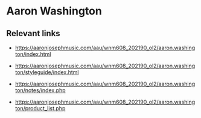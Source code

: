# Aaron Washington

## Relevant links
- https://aaronjosephmusic.com/aau/wnm608_202190_ol2/aaron.washington/index.html

- https://aaronjosephmusic.com/aau/wnm608_202190_ol2/aaron.washington/styleguide/index.html

- https://aaronjosephmusic.com/aau/wnm608_202190_ol2/aaron.washington/notes/index.php

- https://aaronjosephmusic.com/aau/wnm608_202190_ol2/aaron.washington/product_list.php
